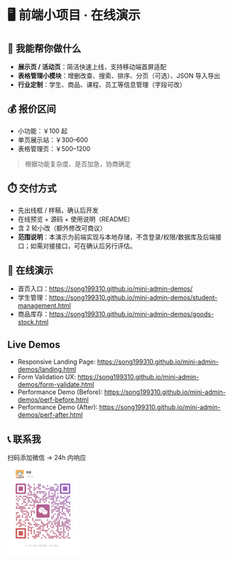 # 🖥️ 前端小项目 · 在线演示

## 📌 我能帮你做什么
- **展示页 / 活动页**：简洁快速上线，支持移动端首屏适配
- **表格管理小模块**：增删改查、搜索、排序、分页（可选）、JSON 导入导出
- **行业定制**：学生、商品、课程、员工等信息管理（字段可改）

## 💰 报价区间
- 小功能：￥100 起
- 单页展示站：￥300–600
- 表格管理页：￥500–1200  
> 根据功能复杂度、是否加急，协商确定

## ⏱️ 交付方式
- 先出线框 / 样稿，确认后开发
- 在线预览 + 源码 + 使用说明（README）
- 含 2 轮小改（额外修改可商议）
- **范围说明**：本演示为前端实现与本地存储，不含登录/权限/数据库及后端接口；如需对接接口，可在确认后另行评估。

## 🔗 在线演示
- 首页入口：https://song199310.github.io/mini-admin-demos/  
- 学生管理：https://song199310.github.io/mini-admin-demos/student-management.html  
- 商品库存：https://song199310.github.io/mini-admin-demos/goods-stock.html  

## Live Demos
- Responsive Landing Page: https://song199310.github.io/mini-admin-demos/landing.html
- Form Validation UX: https://song199310.github.io/mini-admin-demos/form-validate.html
- Performance Demo (Before): https://song199310.github.io/mini-admin-demos/perf-before.html
- Performance Demo (After): https://song199310.github.io/mini-admin-demos/perf-after.html

## 📞 联系我
扫码添加微信 → 24h 内响应  
<img src="https://raw.githubusercontent.com/song199310/mini-admin-demos/main/wechat-qrcode.jpg" width="160" alt="微信二维码" />
